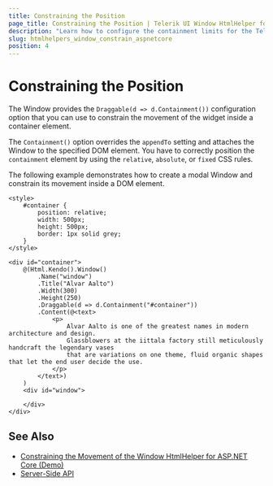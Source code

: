 ```yaml
---
title: Constraining the Position
page_title: Constraining the Position | Telerik UI Window HtmlHelper for ASP.NET Core
description: "Learn how to configure the containment limits for the Telerik UI Window HtmlHelper for ASP.NET Core (MVC 6 or ASP.NET Core MVC)."
slug: htmlhelpers_window_constrain_aspnetcore
position: 4
---
```


# Constraining the Position

The Window provides the `Draggable(d => d.Containment())` configuration option that you can use to constrain the movement of the widget inside a container element.

The `Containment()` option overrides the `appendTo` setting and attaches the Window to the specified DOM element. You have to correctly position the `containment` element by using the `relative`, `absolute`, or `fixed` CSS rules.

The following example demonstrates how to create a modal Window and constrain its movement inside a DOM element.

    <style>
        #container {
            position: relative;
            width: 500px;
            height: 500px;
            border: 1px solid grey;
        }
    </style>

    <div id="container">
        @(Html.Kendo().Window()
            .Name("window")
            .Title("Alvar Aalto")
            .Width(300)
            .Height(250)
            .Draggable(d => d.Containment("#container"))
            .Content(@<text>
                <p>
                    Alvar Aalto is one of the greatest names in modern architecture and design.
                    Glassblowers at the iittala factory still meticulously handcraft the legendary vases
                    that are variations on one theme, fluid organic shapes that let the end user decide the use.
                </p>
            </text>)
        )
        <div id="window">

        </div>
    </div>

## See Also

* [Constraining the Movement of the Window HtmlHelper for ASP.NET Core (Demo)](https://demos.telerik.com/aspnet-core/window/constrain-movement)
* [Server-Side API](/api/window)
